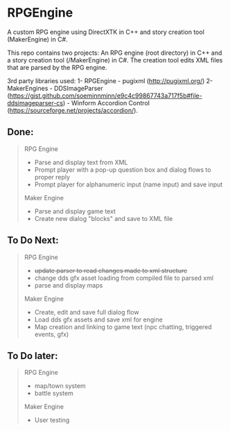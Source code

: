 # RPGEngine
A custom RPG engine using DirectXTK in C++ and story creation tool (MakerEngine) in C#.

This repo contains two projects: An RPG engine (root directory) in C++ and a story creation tool (/MakerEngine) in C#.
The creation tool edits XML files that are parsed by the RPG engine.

3rd party libraries used:
1- RPGEngine
	- pugixml (http://pugixml.org/)
2- MakerEngines 
	- DDSImageParser (https://gist.github.com/soeminnminn/e9c4c99867743a717f5b#file-ddsimageparser-cs)
	- Winform Accordion Control (https://sourceforge.net/projects/accordion/).

## Done:
> RPG Engine
>- Parse and display text from XML
>- Prompt player with a pop-up question box and dialog flows to proper reply
>- Prompt player for alphanumeric input (name input) and save input
>
> Maker Engine
>- Parse and display game text
>- Create new dialog "blocks" and save to XML file

## To Do Next:
> RPG Engine
>- ~~update parser to read changes made to xml structure~~
>- change dds gfx asset loading from compiled file to parsed xml
>- parse and display maps
>
> Maker Engine
>- Create, edit and save full dialog flow
>- Load dds gfx assets and save xml for engine
>- Map creation and linking to game text (npc chatting, triggered events, gfx)


## To Do later:
> RPG Engine
>- map/town system
>- battle system
>
> Maker Engine
>- User testing
